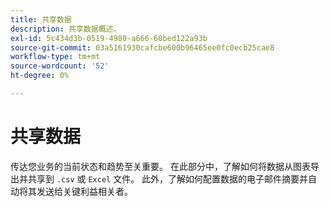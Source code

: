 ```yaml
---
title: 共享数据
description: 共享数据概述。
exl-id: 5c434d3b-0519-4980-a666-60bed122a93b
source-git-commit: 03a5161930cafcbe600b96465ee0fc0ecb25cae8
workflow-type: tm+mt
source-wordcount: '52'
ht-degree: 0%

---
```


# 共享数据

传达您业务的当前状态和趋势至关重要。 在此部分中，了解如何将数据从图表导出并共享到 `.csv` 或 `Excel` 文件。 此外，了解如何配置数据的电子邮件摘要并自动将其发送给关键利益相关者。
